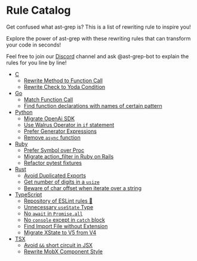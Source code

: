 # Rule Catalog

Get confused what ast-grep is? This is a list of rewriting rule to inspire you!

Explore the power of ast-grep with these rewriting rules that can transform your code in seconds!

Feel free to join our [Discord](https://discord.gg/4YZjf6htSQ) channel and ask @ast-grep-bot to explain the rules for you line by line!

* [C](/catalog/c/)
  * [Rewrite Method to Function Call](/catalog/c/#rewrite-method-to-function-call)
  * [Rewrite Check to Yoda Condition](/catalog/c/#rewrite-check-to-yoda-condition)
* [Go](/catalog/go/)
  * [Match Function Call](/catalog/go/#match-function-call)
  * [Find function declarations with names of certain pattern](/catalog/go/#find-function-declarations-with-names-of-certain-pattern)
* [Python](/catalog/python/)
  * [Migrate OpenAi SDK](/catalog/python/#migrate-openai-sdk)
  * [Use Walrus Operator in `if` statement](/catalog/python/#use-walrus-operator-in-if-statement)
  * [Prefer Generator Expressions](/catalog/python/#prefer-generator-expressions)
  * [Remove `async` function](/catalog/python/#remove-async-function)
* [Ruby](/catalog/ruby/)
  * [Prefer Symbol over Proc](/catalog/ruby/#prefer-symbol-over-proc)
  * [Migrate action_filter in Ruby on Rails](/catalog/ruby/#migrate-action-filter-in-ruby-on-rails)
  * [Refactor pytest fixtures](/catalog/python/#refactor-pytest-fixtures)
* [Rust](/catalog/rust/)
  * [Avoid Duplicated Exports](/catalog/rust/#avoid-duplicated-exports)
  * [Get number of digits in a `usize`](/catalog/rust/#get-number-of-digits-in-a-usize)
  * [Beware of char offset when iterate over a string](/catalog/rust/#beware-of-char-offset-when-iterate-over-a-string)
* [TypeScript](/catalog/typescript/)
  * [Repository of ESLint rules 🔗](https://github.com/ast-grep/eslint/)
  * [Unnecessary `useState` Type](/catalog/typescript/#unnecessary-usestate-type)
  * [No `await` in `Promise.all`](/catalog/typescript/#no-await-in-promise-all-array)
  * [No `console` except in `catch` block](/catalog/typescript/#no-console-except-in-catch-block)
  * [Find Import File without Extension](/catalog/typescript/#find-import-file-without-extension)
  * [Migrate XState to V5 from V4](/catalog/typescript/#migrate-xstate-to-v5-from-v4)
* [TSX](/catalog/tsx/)
  * [Avoid `&&` short circuit in JSX](/catalog/typescript/#avoid-short-circuit-in-jsx)
  * [Rewrite MobX Component Style](/catalog/typescript/#rewrite-mobx-component-style)